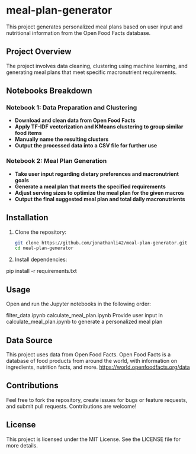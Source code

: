 # meal-plan-generator

This project generates personalized meal plans based on user input and nutritional information from the Open Food Facts database.

## Project Overview

The project involves data cleaning, clustering using machine learning, and generating meal plans that meet specific macronutrient requirements.

## Notebooks Breakdown

### Notebook 1: Data Preparation and Clustering

- **Download and clean data from Open Food Facts**
- **Apply TF-IDF vectorization and KMeans clustering to group similar food items**
- **Manually name the resulting clusters**
- **Output the processed data into a CSV file for further use**

### Notebook 2: Meal Plan Generation

- **Take user input regarding dietary preferences and macronutrient goals**
- **Generate a meal plan that meets the specified requirements**
- **Adjust serving sizes to optimize the meal plan for the given macros**
- **Output the final suggested meal plan and total daily macronutrients**

## Installation

1. Clone the repository:
   ```sh
   git clone https://github.com/jonathanli42/meal-plan-generator.git
   cd meal-plan-generator

2. Install dependencies:

pip install -r requirements.txt


## Usage
Open and run the Jupyter notebooks in the following order:

filter_data.ipynb
calculate_meal_plan.ipynb
Provide user input in calculate_meal_plan.ipynb to generate a personalized meal plan

## Data Source
This project uses data from Open Food Facts. Open Food Facts is a database of food products from around the world, with information on ingredients, nutrition facts, and more.
https://world.openfoodfacts.org/data

## Contributions
Feel free to fork the repository, create issues for bugs or feature requests, and submit pull requests. Contributions are welcome!

## License
This project is licensed under the MIT License. See the LICENSE file for more details.
